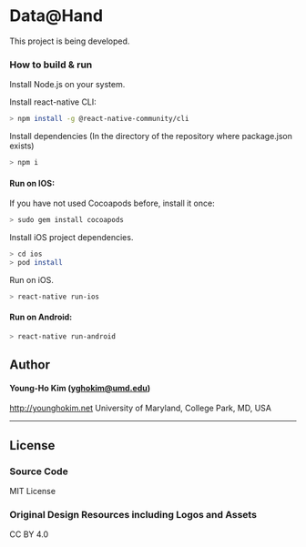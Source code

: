# Data@Hand

This project is being developed.

### How to build & run

Install Node.js on your system.



Install react-native CLI:

  ```sh
  > npm install -g @react-native-community/cli
  ```
  
Install dependencies 
  (In the directory of the repository where package.json exists)
  ```sh
  > npm i
  ```

#### Run on IOS:

  If you have not used Cocoapods before, install it once:
  ```sh
  > sudo gem install cocoapods
  ```
  
  Install iOS project dependencies.
  ```sh
  > cd ios
  > pod install
  ```

  Run on iOS.
  ```sh
  > react-native run-ios
  ```

#### Run on Android:
  ```sh
  > react-native run-android
  ```
  
  
  
## Author

#### Young-Ho Kim (yghokim@umd.edu)
http://younghokim.net
University of Maryland, College Park, MD, USA

----

## License

### Source Code
MIT License

### Original Design Resources including Logos and Assets
CC BY 4.0
